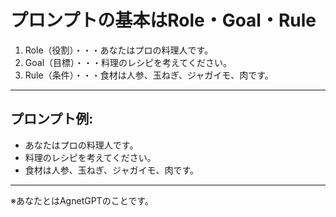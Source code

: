 # プロンプトの基本はRole・Goal・Rule
1. Role（役割）・・・あなたはプロの料理人です。
2. Goal（目標）・・・料理のレシピを考えてください。
3. Rule（条件）・・・食材は人参、玉ねぎ、ジャガイモ、肉です。
---
## プロンプト例:

- あなたはプロの料理人です。
- 料理のレシピを考えてください。
- 食材は人参、玉ねぎ、ジャガイモ、肉です。
---
※あなたとはAgnetGPTのことです。
